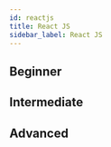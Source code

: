 ```yaml
---
id: reactjs
title: React JS
sidebar_label: React JS
---
```


## Beginner

## Intermediate

## Advanced
